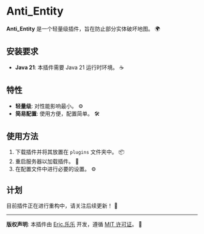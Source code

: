 # Anti_Entity

**Anti_Entity** 是一个轻量级插件，旨在防止部分实体破坏地图。 🌍

## 安装要求

- **Java 21**: 本插件需要 Java 21 运行时环境。 ☕️

## 特性

- **轻量级**: 对性能影响最小。 ⚙️
- **简易配置**: 使用方便，配置简单。 🛠️

## 使用方法

1. 下载插件并将其放置在 `plugins` 文件夹中。 📦
2. 重启服务器以加载插件。 🔄
3. 在配置文件中进行必要的设置。 ⚙️

## 计划

目前插件正在进行重构中，请关注后续更新！ 🚧

---

**版权声明**: 本插件由 [Eric.乐乐](#) 开发，遵循 [MIT 许可证](#)。 📜

